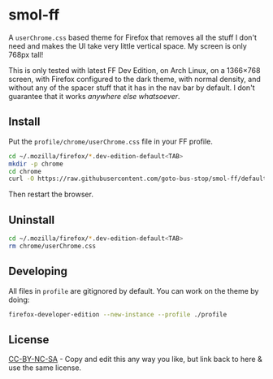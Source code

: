 # smol-ff

A `userChrome.css` based theme for Firefox that removes all the stuff I don't need and makes the UI take very little vertical space. My screen is only 768px tall!

This is only tested with latest FF Dev Edition, on Arch Linux, on a 1366×768 screen, with Firefox configured to the dark theme, with normal density, and without any of the spacer stuff that it has in the nav bar by default. I don't guarantee that it works _anywhere else whatsoever_.

## Install

Put the `profile/chrome/userChrome.css` file in your FF profile.

```bash
cd ~/.mozilla/firefox/*.dev-edition-default<TAB>
mkdir -p chrome
cd chrome
curl -O https://raw.githubusercontent.com/goto-bus-stop/smol-ff/default/profile/chrome/userChrome.css
```

Then restart the browser.

## Uninstall

```bash
cd ~/.mozilla/firefox/*.dev-edition-default<TAB>
rm chrome/userChrome.css
```

## Developing

All files in `profile` are gitignored by default. You can work on the theme by doing:

```bash
firefox-developer-edition --new-instance --profile ./profile
```

## License

[CC-BY-NC-SA](https://creativecommons.org/licenses/by-nc-sa/4.0/) - Copy and edit this any way you like, but link back to here & use the same license.
